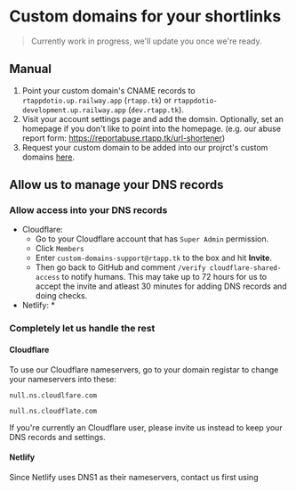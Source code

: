 # Custom domains for your shortlinks

> Currently work in progress, we'll update you once we're ready.

## Manual

1. Point your custom domain's CNAME records to `rtappdotio.up.railway.app` (`rtapp.tk`) or `rtappdotio-development.up.railway.app` (`dev.rtapp.tk`).
2. Visit your account settings page and add the domsin. Optionally, set an homepage if you don't like to point into the homepage. (e.g. our abuse report form: <https://reportabuse.rtapp.tk/url-shortener>)
3. Request your custom domain to be added into our projrct's custom domains [here](https://github.com/RecapTime/rtappdotio-custom-domains/issues).

## Allow us to manage your DNS records

### Allow access into your DNS records

* Cloudflare:
   * Go to your Cloudflare account that has `Super Admin` permission.
   * Click `Members`
   * Enter `custom-domains-support@rtapp.tk` to the box and hit **Invite**.
   * Then go back to GitHub and comment `/verify cloudflare-shared-access` to notify humans. This may take up to 72 hours for us to accept the invite and atleast 30 minutes for adding DNS records and doing checks.
* Netlify:
   * 

### Completely let us handle the rest

#### Cloudflare

To use our Cloudflare nameservers, go to your domain registar to change your nameservers into these:

```
null.ns.cloudlfare.com
```

```
null.ns.cloudflate.com
```

If you're currently an Cloudflare user, please invite us instead to keep your DNS records and settings.


#### Netlify

Since Netlify uses DNS1 as their nameservers, contact us first using
